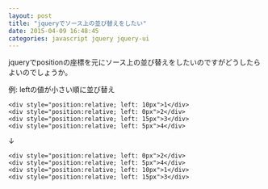 ```yaml
---
layout: post
title: "jqueryでソース上の並び替えをしたい"
date: 2015-04-09 16:48:45
categories: javascript jquery jquery-ui
---
```

<p>jqueryでpositionの座標を元にソース上の並び替えをしたいのですがどうしたらよいのでしょうか。</p>

<p>例: leftの値が小さい順に並び替え</p>

<pre><code>&lt;div style="position:relative; left: 10px"&gt;1&lt;/div&gt;
&lt;div style="position:relative; left: 0px"&gt;2&lt;/div&gt;
&lt;div style="position:relative; left: 15px"&gt;3&lt;/div&gt;
&lt;div style="position:relative; left: 5px"&gt;4&lt;/div&gt;
</code></pre>

<p>↓</p>

<pre><code>&lt;div style="position:relative; left: 0px"&gt;2&lt;/div&gt;
&lt;div style="position:relative; left: 5px"&gt;4&lt;/div&gt;
&lt;div style="position:relative; left: 10px"&gt;1&lt;/div&gt;
&lt;div style="position:relative; left: 15px"&gt;3&lt;/div&gt;
</code></pre>
